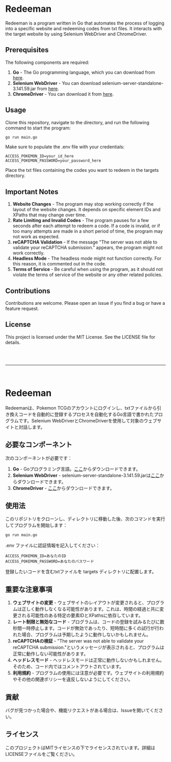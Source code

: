 # Redeeman

Redeeman is a program written in Go that automates the process of logging into a specific website and redeeming codes from txt files. It interacts with the target website by using Selenium WebDriver and ChromeDriver.

## Prerequisites

The following components are required:

1. **Go** - The Go programming language, which you can download from [here](https://golang.org/dl/).
2. **Selenium WebDriver** - You can download selenium-server-standalone-3.141.59.jar from [here](https://www.selenium.dev/downloads/).
3. **ChromeDriver** - You can download it from [here](https://sites.google.com/chromium.org/driver/).

## Usage

Clone this repository, navigate to the directory, and run the following command to start the program:

```bash
go run main.go
```

Make sure to populate the .env file with your credentials:

```env
ACCESS_POKEMON_ID=your_id_here
ACCESS_POKEMON_PASSWORD=your_password_here
```

Place the txt files containing the codes you want to redeem in the targets directory.

## Important Notes
1. **Website Changes** - The program may stop working correctly if the layout of the website changes. It depends on specific element IDs and XPaths that may change over time.
2. **Rate Limiting and Invalid Codes** - The program pauses for a few seconds after each attempt to redeem a code. If a code is invalid, or if too many attempts are made in a short period of time, the program may not work as expected.
3. **reCAPTCHA Validation** - If the message "The server was not able to validate your reCAPTCHA submission." appears, the program might not work correctly.
4. **Headless Mode** - The headless mode might not function correctly. For this reason, it is commented out in the code.
5. **Terms of Service** - Be careful when using the program, as it should not violate the terms of service of the website or any other related policies.
## Contributions
Contributions are welcome. Please open an issue if you find a bug or have a feature request.

## License
This project is licensed under the MIT License. See the LICENSE file for details.

<br><br>

---------------------------------------------------------------
<br>

# Redeeman

Redeemanは、Pokemon TCGのアカウントにログインし、txtファイルから引き換えコードを自動的に登録するプロセスを自動化するGo言語で書かれたプログラムです。Selenium WebDriverとChromeDriverを使用して対象のウェブサイトと対話します。

## 必要なコンポーネント

次のコンポーネントが必要です：

1. **Go** - Goプログラミング言語。[ここ](https://golang.org/dl/)からダウンロードできます。
2. **Selenium WebDriver** - selenium-server-standalone-3.141.59.jarは[ここ](https://www.selenium.dev/downloads/)からダウンロードできます。
3. **ChromeDriver** - [ここ](https://sites.google.com/chromium.org/driver/)からダウンロードできます。

## 使用法

このリポジトリをクローンし、ディレクトリに移動した後、次のコマンドを実行してプログラムを開始します：

```bash
go run main.go
```

.env ファイルに認証情報を記入してください：
```env
ACCESS_POKEMON_ID=あなたのID
ACCESS_POKEMON_PASSWORD=あなたのパスワード
```

登録したいコードを含むtxtファイルを targets ディレクトリに配置します。

## 重要な注意事項
1. **ウェブサイトの変更** - ウェブサイトのレイアウトが変更されると、プログラムは正しく動作しなくなる可能性があります。これは、時間の経過と共に変更される可能性のある特定の要素IDとXPathsに依存しています。
2. **レート制限と無効なコード** - プログラムは、コードの登録を試みるたびに数秒間一時停止します。コードが無効であったり、短時間に多くの試行が行われた場合、プログラムは予期したように動作しないかもしれません。
3. **reCAPTCHAの検証** - "The server was not able to validate your reCAPTCHA submission."というメッセージが表示されると、プログラムは正常に動作しない可能性があります。
4. **ヘッドレスモード** - ヘッドレスモードは正常に動作しないかもしれません。そのため、コード内ではコメントアウトされています。
5. **利用規約** - プログラムの使用には注意が必要です。ウェブサイトの利用規約やその他の関連ポリシーを違反しないようにしてください。
## 貢献
バグが見つかった場合や、機能リクエストがある場合は、Issueを開いてください。

## ライセンス
このプロジェクトはMITライセンスの下でライセンスされています。詳細はLICENSEファイルをご覧ください。
